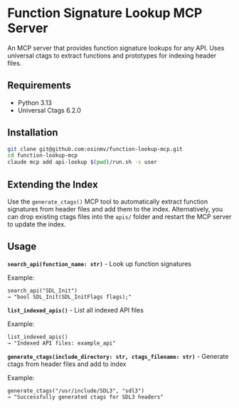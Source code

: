 # Function Signature Lookup MCP Server

An MCP server that provides function signature lookups for any API. Uses universal ctags to extract functions and prototypes for indexing header files.

## Requirements

- Python 3.13
- Universal Ctags 6.2.0

## Installation

```bash
git clone git@github.com:osinmv/function-lookup-mcp.git
cd function-lookup-mcp
claude mcp add api-lookup $(pwd)/run.sh -s user
```

## Extending the Index

Use the `generate_ctags()` MCP tool to automatically extract function signatures from header files and add them to the index. Alternatively, you can drop existing ctags files into the `apis/` folder and restart the MCP server to update the index.


## Usage

**`search_api(function_name: str)`** - Look up function signatures

Example:
```
search_api("SDL_Init")
→ "bool SDL_Init(SDL_InitFlags flags);"
```

**`list_indexed_apis()`** - List all indexed API files

Example:
```
list_indexed_apis()
→ "Indexed API files: example_api"
```

**`generate_ctags(include_directory: str, ctags_filename: str)`** - Generate ctags from header files and add to index

Example:
```
generate_ctags("/usr/include/SDL3", "sdl3")
→ "Successfully generated ctags for SDL3 headers"
```
